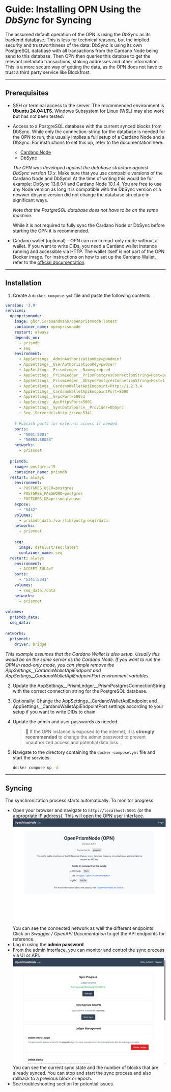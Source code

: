 # Guide: Installing OPN Using the *DbSync* for Syncing

The assumed default operation of the OPN is using the *DbSync* as its backend database. This is less for technical reasons, but the implied security and trustworthiness of the data: DbSync is using its own PostgreSQL database with all transactions from the Cardano Node being send to this database. Then OPN then queries this databse to get the relevant metadata transactions, staking addresses and other information. This is a more secure way of getting the data, as the OPN does not have to trust a third party service like Blockfrost.
 
---

## Prerequisites

- SSH or terminal access to the server. The recommended environment is **Ubuntu 24.04 LTS**. Windows Subsystem for
  Linux (WSL) may also work but has not been tested.
- Access to a PostgreSQL database with the current synced blocks from DbSync. While only the connection-string for the database is needed for the OPN to run, this usually implies a full setup of a Cardano Node and a DbSync. For instructions to set this up, refer to the documentation here: 
  - [Cardano Node](https://github.com/IntersectMBO/cardano-node)
  - [DbSync](https://github.com/IntersectMBO/cardano-db-sync)
   
  *The OPN was developed against the database structure against DbSync version 13.x*. 
   Make sure that you use compabile versions of the Cardano Node and DbSync! At the time of writing this would be for example: DbSync 13.6.04 and Cardano Node 10.1.4. You are free to use any Node version as long it is compatible with the DbSync version or a newwer dbsync version did not change the database structure in significant ways.

  *Note that the PostgreSQL database does not have to be on the same machine*. 

  While it is not required to fully sync the Cardano Node or DbSync before starting the OPN it is recommended.

- Cardano wallet (optional) – OPN can run in read-only mode without a wallet. If you want to write DIDs, you need a Cardano wallet
  instance running and accessible via HTTP. The wallet itself is not part of the OPN Docker image.
  For instructions on how to set up the Cardano Wallet, refer to the [official documentation](https://github.com/cardano-foundation/cardano-wallet).
 
---

## Installation

1. Create a `docker-compose.yml` file and paste the following contents:

```yaml
version: '3.9'
services:
  openprismnode:
    image: ghcr.io/bsandmann/openprismnode:latest
    container_name: openprismnode
    restart: always
    depends_on:
      - prismdb
      - seq
    environment:
      - AppSettings__AdminAuthorizationKey=pwAdmin!
      - AppSettings__UserAuthorizationKey=pwUser!
      - AppSettings__PrismLedger__Name=preprod
      - AppSettings__PrismLedger__PrismPostgresConnectionString=Host=prismdb;Database=prismdatabase;Username=postgres;Password=postgres
      - AppSettings__PrismLedger__DbSyncPostgresConnetionString=Host=1.2.3.4;Port=5432;Databse=cexplorer; User ID=yourName;Password=yourPassword; CommandTimeout=300
      - AppSettings__CardanoWalletApiEndpoint=Http://1.2.3.4
      - AppSettings__CardanoWalletApiEndpointPort=8090
      - AppSettings__GrpcPort=50053
      - AppSettings__ApiHttpsPort=5001
      - AppSettings__SyncDataSource__Provider=DbSync
      - Seq__ServerUrl=http://seq:5341

    # Publish ports for external access if needed
    ports:
      - "5001:5001"
      - "50053:50053"
    networks:
      - prismnet

  prismdb:
    image: postgres:15
    container_name: prismdb
  restart: always
    environment:
      - POSTGRES_USER=postgres
      - POSTGRES_PASSWORD=postgres
      - POSTGRES_DB=prismdatabase
    expose:
      - "5432"
    volumes:
      - prismdb_data:/var/lib/postgresql/data
    networks:
      - prismnet

    seq:
      image: datalust/seq:latest
      container_name: seq
  restart: always
    environment:
      - ACCEPT_EULA=Y
    ports:
      - "5341:5341"
    volumes:
      - seq_data:/data
    networks:
      - prismnet

volumes:
  prismdb_data:
  seq_data:

networks:
  prismnet:
    driver: bridge
```

  *This example assumes that the Cardano Wallet is also setup. Usually this would be on the same server as the Cardano Node. If you want to run the OPN in read-only mode, you can simple remove the AppSettings__CardanoWalletApiEndpoint and AppSettings__CardanoWalletApiEndpointPort environment variables.*

2. Update the AppSettings__PrismLedger__PrismPostgresConnectionString with the correct connection string for the PostgreSQL
   database. 

3. Optionally: Change the AppSettings__CardanoWalletApiEndpoint and AppSettings__CardanoWalletApiEndpointPort settings according to your setup if you want to write DIDs to chain

3. Update the admin and user passwords as needed.
   > 🔐 If the OPN instance is exposed to the internet, it is **strongly recommended** to change the admin password to
   prevent unauthorized access and potential data loss.

4. Navigate to the directory containing the `docker-compose.yml` file and start the services:

    ```bash
    docker compose up -d
    ```

---

## Syncing

The synchronization process starts automatically. To monitor progress:

- Open your browser and navigate to `http://localhost:5001` (or the appropriate IP address). This will open the OPN user
  interface. ![image](./images/scr6.png) You can see the connected network as well the different endpoints. Click on
  *Swagger / OpenAPI Documentation* to get the API endpoints for reference.
- Log in using the **admin password**
- From the admin interface, you can monitor and control the sync process via UI or API. ![image](./images/scr5.png)
  You can see the current sync state and the number of blocks that are already synced. You can stop and start the sync
  process and also rollback to a previous block or epoch.
- See troubleshooting section for potential issues.
 
